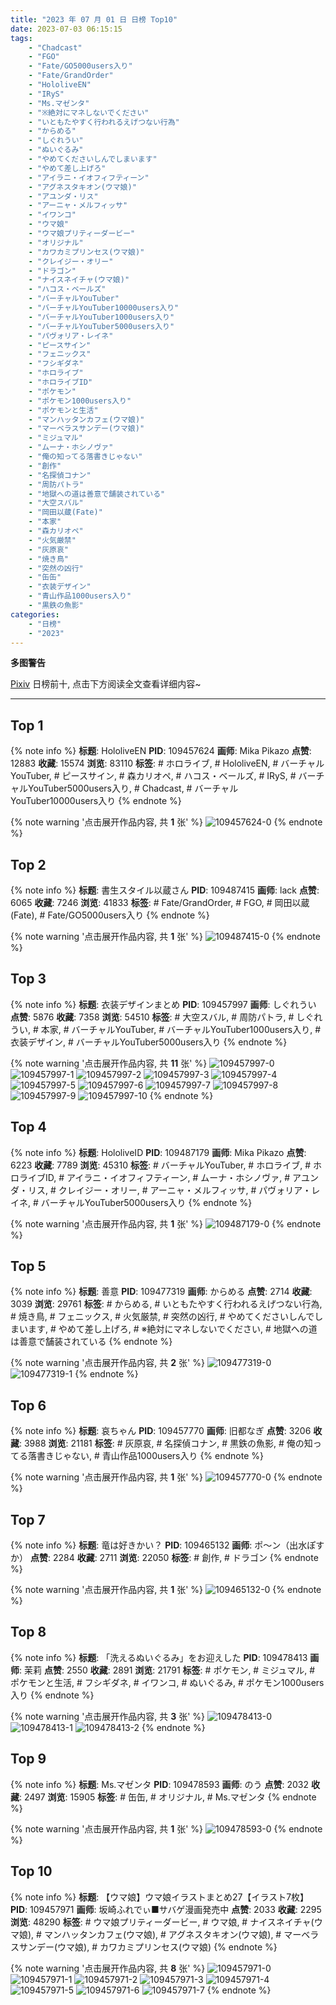 ```yaml
---
title: "2023 年 07 月 01 日 日榜 Top10"
date: 2023-07-03 06:15:15
tags:
    - "Chadcast"
    - "FGO"
    - "Fate/GO5000users入り"
    - "Fate/GrandOrder"
    - "HololiveEN"
    - "IRyS"
    - "Ms.マゼンタ"
    - "※絶対にマネしないでください"
    - "いともたやすく行われるえげつない行為"
    - "からめる"
    - "しぐれうい"
    - "ぬいぐるみ"
    - "やめてくださいしんでしまいます"
    - "やめて差し上げろ"
    - "アイラニ・イオフィフティーン"
    - "アグネスタキオン(ウマ娘)"
    - "アユンダ・リス"
    - "アーニャ・メルフィッサ"
    - "イワンコ"
    - "ウマ娘"
    - "ウマ娘プリティーダービー"
    - "オリジナル"
    - "カワカミプリンセス(ウマ娘)"
    - "クレイジー・オリー"
    - "ドラゴン"
    - "ナイスネイチャ(ウマ娘)"
    - "ハコス・ベールズ"
    - "バーチャルYouTuber"
    - "バーチャルYouTuber10000users入り"
    - "バーチャルYouTuber1000users入り"
    - "バーチャルYouTuber5000users入り"
    - "パヴォリア・レイネ"
    - "ピースサイン"
    - "フェニックス"
    - "フシギダネ"
    - "ホロライブ"
    - "ホロライブID"
    - "ポケモン"
    - "ポケモン1000users入り"
    - "ポケモンと生活"
    - "マンハッタンカフェ(ウマ娘)"
    - "マーベラスサンデー(ウマ娘)"
    - "ミジュマル"
    - "ムーナ・ホシノヴァ"
    - "俺の知ってる落書きじゃない"
    - "創作"
    - "名探偵コナン"
    - "周防パトラ"
    - "地獄への道は善意で舗装されている"
    - "大空スバル"
    - "岡田以蔵(Fate)"
    - "本家"
    - "森カリオペ"
    - "火気厳禁"
    - "灰原哀"
    - "焼き鳥"
    - "突然の凶行"
    - "缶缶"
    - "衣装デザイン"
    - "青山作品1000users入り"
    - "黒鉄の魚影"
categories:
    - "日榜"
    - "2023"
---
```


<i class="fa fa-triangle-exclamation"></i>**多图警告**<i class="fa fa-triangle-exclamation"></i>

[Pixiv](https://www.pixiv.net/) 日榜前十, 点击下方阅读全文查看详细内容~

<!-- more -->

---

## Top 1

{% note info %}
**标题**: HololiveEN
**PID**: 109457624 **画师**: Mika Pikazo
**点赞**: 12883 **收藏**: 15574 **浏览**: 83110
**标签**: # ホロライブ, # HololiveEN, # バーチャルYouTuber, # ピースサイン, # 森カリオペ, # ハコス・ベールズ, # IRyS, # バーチャルYouTuber5000users入り, # Chadcast, # バーチャルYouTuber10000users入り
{% endnote %}

{% note warning '点击展开作品内容, 共 **1** 张' %}
![109457624-0](https://i.pixiv.re/img-original/img/2023/06/30/00/00/06/109457624_p0.png)
{% endnote %}

## Top 2

{% note info %}
**标题**: 書生スタイル以蔵さん
**PID**: 109487415 **画师**: lack
**点赞**: 6065 **收藏**: 7246 **浏览**: 41833
**标签**: # Fate/GrandOrder, # FGO, # 岡田以蔵(Fate), # Fate/GO5000users入り
{% endnote %}

{% note warning '点击展开作品内容, 共 **1** 张' %}
![109487415-0](https://i.pixiv.re/img-original/img/2023/07/01/00/01/07/109487415_p0.jpg)
{% endnote %}

## Top 3

{% note info %}
**标题**: 衣装デザインまとめ
**PID**: 109457997 **画师**: しぐれうい
**点赞**: 5876 **收藏**: 7358 **浏览**: 54510
**标签**: # 大空スバル, # 周防パトラ, # しぐれうい, # 本家, # バーチャルYouTuber, # バーチャルYouTuber1000users入り, # 衣装デザイン, # バーチャルYouTuber5000users入り
{% endnote %}

{% note warning '点击展开作品内容, 共 **11** 张' %}
![109457997-0](https://i.pixiv.re/img-original/img/2023/06/30/00/03/09/109457997_p0.jpg)
![109457997-1](https://i.pixiv.re/img-original/img/2023/06/30/00/03/09/109457997_p1.jpg)
![109457997-2](https://i.pixiv.re/img-original/img/2023/06/30/00/03/09/109457997_p2.jpg)
![109457997-3](https://i.pixiv.re/img-original/img/2023/06/30/00/03/09/109457997_p3.jpg)
![109457997-4](https://i.pixiv.re/img-original/img/2023/06/30/00/03/09/109457997_p4.jpg)
![109457997-5](https://i.pixiv.re/img-original/img/2023/06/30/00/03/09/109457997_p5.jpg)
![109457997-6](https://i.pixiv.re/img-original/img/2023/06/30/00/03/09/109457997_p6.jpg)
![109457997-7](https://i.pixiv.re/img-original/img/2023/06/30/00/03/09/109457997_p7.jpg)
![109457997-8](https://i.pixiv.re/img-original/img/2023/06/30/00/03/09/109457997_p8.jpg)
![109457997-9](https://i.pixiv.re/img-original/img/2023/06/30/00/03/09/109457997_p9.jpg)
![109457997-10](https://i.pixiv.re/img-original/img/2023/06/30/00/03/09/109457997_p10.jpg)
{% endnote %}

## Top 4

{% note info %}
**标题**: HololiveID
**PID**: 109487179 **画师**: Mika Pikazo
**点赞**: 6223 **收藏**: 7789 **浏览**: 45310
**标签**: # バーチャルYouTuber, # ホロライブ, # ホロライブID, # アイラニ・イオフィフティーン, # ムーナ・ホシノヴァ, # アユンダ・リス, # クレイジー・オリー, # アーニャ・メルフィッサ, # パヴォリア・レイネ, # バーチャルYouTuber5000users入り
{% endnote %}

{% note warning '点击展开作品内容, 共 **1** 张' %}
![109487179-0](https://i.pixiv.re/img-original/img/2023/07/01/00/00/05/109487179_p0.png)
{% endnote %}

## Top 5

{% note info %}
**标题**: 善意
**PID**: 109477319 **画师**: からめる
**点赞**: 2714 **收藏**: 3039 **浏览**: 29761
**标签**: # からめる, # いともたやすく行われるえげつない行為, # 焼き鳥, # フェニックス, # 火気厳禁, # 突然の凶行, # やめてくださいしんでしまいます, # やめて差し上げろ, # ※絶対にマネしないでください, # 地獄への道は善意で舗装されている
{% endnote %}

{% note warning '点击展开作品内容, 共 **2** 张' %}
![109477319-0](https://i.pixiv.re/img-original/img/2023/06/30/19/12/44/109477319_p0.png)
![109477319-1](https://i.pixiv.re/img-original/img/2023/06/30/19/12/44/109477319_p1.png)
{% endnote %}

## Top 6

{% note info %}
**标题**: 哀ちゃん
**PID**: 109457770 **画师**: 旧都なぎ
**点赞**: 3206 **收藏**: 3988 **浏览**: 21181
**标签**: # 灰原哀, # 名探偵コナン, # 黒鉄の魚影, # 俺の知ってる落書きじゃない, # 青山作品1000users入り
{% endnote %}

{% note warning '点击展开作品内容, 共 **1** 张' %}
![109457770-0](https://i.pixiv.re/img-original/img/2023/06/30/00/00/44/109457770_p0.jpg)
{% endnote %}

## Top 7

{% note info %}
**标题**: 竜は好きかい？
**PID**: 109465132 **画师**: ポ～ン（出水ぽすか）
**点赞**: 2284 **收藏**: 2711 **浏览**: 22050
**标签**: # 創作, # ドラゴン
{% endnote %}

{% note warning '点击展开作品内容, 共 **1** 张' %}
![109465132-0](https://i.pixiv.re/img-original/img/2023/06/30/07/30/01/109465132_p0.jpg)
{% endnote %}

## Top 8

{% note info %}
**标题**: 「洗えるぬいぐるみ」をお迎えした
**PID**: 109478413 **画师**: 茉莉
**点赞**: 2550 **收藏**: 2891 **浏览**: 21791
**标签**: # ポケモン, # ミジュマル, # ポケモンと生活, # フシギダネ, # イワンコ, # ぬいぐるみ, # ポケモン1000users入り
{% endnote %}

{% note warning '点击展开作品内容, 共 **3** 张' %}
![109478413-0](https://i.pixiv.re/img-original/img/2023/06/30/19/52/44/109478413_p0.png)
![109478413-1](https://i.pixiv.re/img-original/img/2023/06/30/19/52/44/109478413_p1.png)
![109478413-2](https://i.pixiv.re/img-original/img/2023/06/30/19/52/44/109478413_p2.png)
{% endnote %}

## Top 9

{% note info %}
**标题**: Ms.マゼンタ
**PID**: 109478593 **画师**: のう
**点赞**: 2032 **收藏**: 2497 **浏览**: 15905
**标签**: # 缶缶, # オリジナル, # Ms.マゼンタ
{% endnote %}

{% note warning '点击展开作品内容, 共 **1** 张' %}
![109478593-0](https://i.pixiv.re/img-original/img/2023/06/30/19/59/30/109478593_p0.jpg)
{% endnote %}

## Top 10

{% note info %}
**标题**: 【ウマ娘】ウマ娘イラストまとめ27【イラスト7枚】
**PID**: 109457971 **画师**: 坂崎ふれでぃ■サバゲ漫画発売中
**点赞**: 2033 **收藏**: 2295 **浏览**: 48290
**标签**: # ウマ娘プリティーダービー, # ウマ娘, # ナイスネイチャ(ウマ娘), # マンハッタンカフェ(ウマ娘), # アグネスタキオン(ウマ娘), # マーベラスサンデー(ウマ娘), # カワカミプリンセス(ウマ娘)
{% endnote %}

{% note warning '点击展开作品内容, 共 **8** 张' %}
![109457971-0](https://i.pixiv.re/img-original/img/2023/06/30/00/02/46/109457971_p0.jpg)
![109457971-1](https://i.pixiv.re/img-original/img/2023/06/30/00/02/46/109457971_p1.jpg)
![109457971-2](https://i.pixiv.re/img-original/img/2023/06/30/00/02/46/109457971_p2.jpg)
![109457971-3](https://i.pixiv.re/img-original/img/2023/06/30/00/02/46/109457971_p3.jpg)
![109457971-4](https://i.pixiv.re/img-original/img/2023/06/30/00/02/46/109457971_p4.jpg)
![109457971-5](https://i.pixiv.re/img-original/img/2023/06/30/00/02/46/109457971_p5.jpg)
![109457971-6](https://i.pixiv.re/img-original/img/2023/06/30/00/02/46/109457971_p6.jpg)
![109457971-7](https://i.pixiv.re/img-original/img/2023/06/30/00/02/46/109457971_p7.jpg)
{% endnote %}
